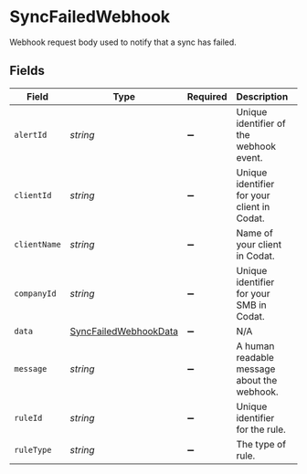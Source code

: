 # SyncFailedWebhook

Webhook request body used to notify that a sync has failed.


## Fields

| Field                                                                 | Type                                                                  | Required                                                              | Description                                                           | Example                                                               |
| --------------------------------------------------------------------- | --------------------------------------------------------------------- | --------------------------------------------------------------------- | --------------------------------------------------------------------- | --------------------------------------------------------------------- |
| `alertId`                                                             | *string*                                                              | :heavy_minus_sign:                                                    | Unique identifier of the webhook event.                               |                                                                       |
| `clientId`                                                            | *string*                                                              | :heavy_minus_sign:                                                    | Unique identifier for your client in Codat.                           |                                                                       |
| `clientName`                                                          | *string*                                                              | :heavy_minus_sign:                                                    | Name of your client in Codat.                                         |                                                                       |
| `companyId`                                                           | *string*                                                              | :heavy_minus_sign:                                                    | Unique identifier for your SMB in Codat.                              | 8a210b68-6988-11ed-a1eb-0242ac120002                                  |
| `data`                                                                | [SyncFailedWebhookData](../../models/shared/SyncFailedWebhookData.md) | :heavy_minus_sign:                                                    | N/A                                                                   |                                                                       |
| `message`                                                             | *string*                                                              | :heavy_minus_sign:                                                    | A human readable message about the webhook.                           |                                                                       |
| `ruleId`                                                              | *string*                                                              | :heavy_minus_sign:                                                    | Unique identifier for the rule.                                       |                                                                       |
| `ruleType`                                                            | *string*                                                              | :heavy_minus_sign:                                                    | The type of rule.                                                     |                                                                       |